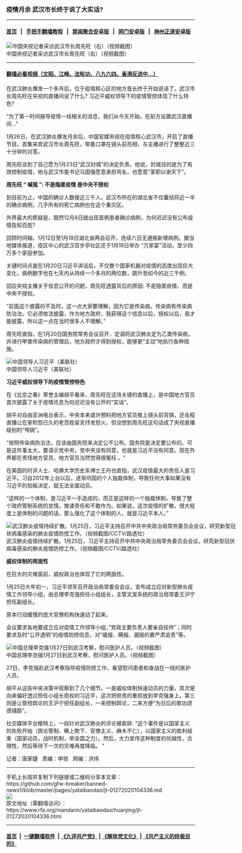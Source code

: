 ### 疫情月余 武汉市长终于说了大实话?
------------------------

#### [首页](https://github.com/gfw-breaker/banned-news1/blob/master/README.md) &nbsp;&nbsp;|&nbsp;&nbsp; [手把手翻墙教程](https://github.com/gfw-breaker/guides/wiki) &nbsp;&nbsp;|&nbsp;&nbsp; [禁闻聚合安卓版](https://github.com/gfw-breaker/bn-android) &nbsp;&nbsp;|&nbsp;&nbsp; [网门安卓版](https://github.com/oGate2/oGate) &nbsp;&nbsp;|&nbsp;&nbsp; [神州正道安卓版](https://github.com/SzzdOgate/update) 



<div id="headerimg">
 <img alt="中国央视记者采访武汉市长周先旺（右）（视频截图）" src="https://www.rfa.org/mandarin/yataibaodao/huanjing/jt-01272020104336.html/0127o.jpg/image" title="中国央视记者采访武汉市长周先旺（右）（视频截图）"/>
 <div id="headerimgcontents">
  <div id="headerimgcaption">
   <span>
    中国央视记者采访武汉市长周先旺（右）（视频截图）
   </span>
   <!-- zoomattribute -->
  </div>
  <!-- headerimgcaption -->
 </div>
 <!-- headerimagecontents -->
</div>

<hr/>


#### [翻墙必看视频（文昭、江峰、法轮功、八九六四、香港反送中...）](http://167.172.214.107/home.html)

<div id="storytext">
 <div>
  <div class="slot_header">
  </div>
 </div>
 <p>
  在武汉肺炎爆发一个多月后，位于疫情核心区的地方首长终于开始说话了。武汉市长周先旺在央视的直播间说了什么? 习近平威权领导下的疫情管控体现了什么特色?
 </p>
 <p>
  “为了第一时间报导疫情一线相关的消息，我们从今天开始，在前方设置武汉直播间…”
 </p>
 <p>
  1月26日，在武汉肺炎爆发月余后，中国官媒央视在疫情核心武汉市，开启了直播节目。首集来宾武汉市长周先旺，带着口罩在镜头前亮相，与主播进行了整整近三十分钟的对答。
 </p>
 <p>
  周先旺谈到了自己愿为1月23日“武汉封城”的决定负责。他说，封城目的是为了有效控制疫情，他与武汉市委书记马国强愿意承担骂名，也愿意“革职以谢天下”。
 </p>
 <p>
 </p>
 <p>
 </p>
 <p>
  <b>
   周先旺
  </b>
  <b>
   “
  </b>
  <b>
   喊冤
  </b>
  <b>
   ”:
  </b>
  <b>
   不是隐匿疫情
  </b>
  <b>
  </b>
  <b>
   是中央不授权
  </b>
  <b>
  </b>
 </p>
 <p>
  到目前为止，中国的确诊人数接近三千人。武汉市所在的湖北省不仅囊括将近一半的确诊病例，几乎所有的死亡病例也在这个重灾区。
 </p>
 <p>
  外界最大的质疑是，既然12月8日就出现首例患者确诊病例，为何迟迟没有公布疫情告知百姓?
 </p>
 <p>
  回顾时间轴，1月12日至1月18日湖北省两会召开，连续六日无通报新增病例。据当地媒体报道，疫区中心的武汉百步亭社区还于1月18日举办 “万家宴”活动，至少四万多个家庭参加。
 </p>
 <p>
  关键时间点是在1月20日习近平讲话后，不仅整个国家机器对疫情的态度出现巨大变化，病例数字也在七天内从持续一个多月的两位数，跳升至如今的近三千例。
 </p>
 <p>
  回应央视主播关于信息公开的问题，周先旺透露背后的原因: 不是隐匿疫情，而是中央不授权。
 </p>
 <p>
  “前面这个披露的不及时，这一点大家要理解，因为它是传染病，传染病有传染病防治法，它必须依法披露，作为地方政府，我获得这个信息以后，授权以后，我才能披露，所以这一点在当时很多人不理解。”
 </p>
 <p>
  周先旺直指，在1月20日国务院常务会议召开，定调将武汉肺炎定为乙类传染病，并进行甲类传染病的管理后，地方政府才得到授权，能够更“主动”地执行各种措施。
 </p>
 <p>
  <div class="image-inline captioned" style="width:1200px;">
   <div style="width:1200px;">
    <img alt="中国领导人习近平（美联社）" src="https://www.rfa.org/mandarin/yataibaodao/huanjing/jt-01272020104336.html/0124x.jpg" title="中国领导人习近平（美联社）"/>
   </div>
   <div class="image-caption">
    <span style="width:1200px;">
     中国领导人习近平（美联社）
    </span>
    <span class="copyright">
    </span>
   </div>
  </div>
 </p>
 <p>
  <b>
   习近平威权领导下的疫情管控特色
  </b>
 </p>
 <p>
  在《北京之春》荣誉主编胡平看来，周先旺在这场关键的直播上，是中国地方官员首次披露了关于疫情讯息为何迟迟没有公开的“实话”。
 </p>
 <p>
  胡平对自由亚洲电台表示，中央本来或许预料把地方官员推上镜头前背锅，还全程直播让在家积怨已久的老百姓留言抒发怒火，但没想到周先旺这句话成了央视直播级别的“甩锅”。
 </p>
 <p>
  "按照传染病防治法，应该由国务院来决定公不公布。国务院是决定要公布的。可是这件事太大，要请示党中央，党中央没有同意，也就是习近平没有同意。现在外界都在责怪地方官员，地方官员当然觉得很冤枉 。"
 </p>
 <p>
  在美国的时评人士、哈佛大学历史系博士王丹也直指，武汉疫情最大的责任人是习近平。习自2012年上台以后，逐渐巩固的个人独裁体制，导致任何大事如果没有习近平的拍板决定，就无法全面动员。
 </p>
 <p>
  “这样的一个体制，是习近平一手造成的，而正是这样的一个独裁体制，导致了整个政府管制系统的怠惰，推诿责任和不敢作为。如果说，这次疫情的扩散，很大程度上是体制的问题的话，那么强化了这个体制的人，就是习近平本人。”
 </p>
 <p>
  <div class="image-inline captioned" style="width:622px;">
   <div style="width:622px;">
    <img alt="武汉肺炎疫情持续扩散。1月25日，习近平主持召开中共中央政治局常务委员会会议，研究新型冠状病毒感染的肺炎疫情防控工作。（视频截图/CCTV/路透社）" src="https://www.rfa.org/mandarin/yataibaodao/huanjing/jt-01272020104336.html/0127k.jpg" title="武汉肺炎疫情持续扩散。1月25日，习近平主持召开中共中央政治局常务委员会会议，研究新型冠状病毒感染的肺炎疫情防控工作。（视频截图/CCTV/路透社）"/>
   </div>
   <div class="image-caption">
    <span style="width:622px;">
     武汉肺炎疫情持续扩散。1月25日，习近平主持召开中共中央政治局常务委员会会议，研究新型冠状病毒感染的肺炎疫情防控工作。（视频截图/CCTV/路透社）
    </span>
    <span class="copyright">
    </span>
   </div>
  </div>
 </p>
 <p>
  <b>
   威权体制的两面性
  </b>
 </p>
 <p>
  在巨大的灾难面前，威权政治也体现了它的两面性。
 </p>
 <p>
  1月25日大年初一，习近平领军召开政治局常委会会议，宣布成立应对新型肺炎疫情工作领导小组，由总理李克强担任小组组长，主管文宣系统的政治局常委王沪宁担任副组长。
 </p>
 <p>
  原本行动缓慢的庞大官僚机构快速动了起来。
 </p>
 <p>
  会议要求各地要成立应对疫情工作领导小组，”党政主要负责人要亲自挂帅”；同时要求及时”公开透明”的疫情防控信息，对”缓报、瞒报、漏报的要严肃追责”等。
 </p>
 <p>
  <div class="image-inline captioned" style="width:622px;">
   <div style="width:622px;">
    <img alt="中国总理李克强1月27日到武汉考察，慰问医护人员。（视频截图）" src="https://www.rfa.org/mandarin/yataibaodao/huanjing/jt-01272020104336.html/0127c.jpg" title="中国总理李克强1月27日到武汉考察，慰问医护人员。（视频截图）"/>
   </div>
   <div class="image-caption">
    <span style="width:622px;">
     中国总理李克强1月27日到武汉考察，慰问医护人员。（视频截图）
    </span>
    <span class="copyright">
    </span>
   </div>
  </div>
 </p>
 <p>
  27日，李克强赴武汉考察指导疫情防控工作，看望慰问患者和奋战在一线的医护人员。
 </p>
 <p>
  胡平从这些中央决策中观察到了几个细节。一是威权体制快速动员的力量，其次是向来偏好透过担任小组长揽权的习近平，这次把担责的重担放到李克强身上。第三则是让管控舆论的王沪宁担任副组长，一来控制舆论，二来方便”为日后的歌功颂德铺路”。
 </p>
 <p>
  社交媒体平台推特上，一段针对武汉肺炎的评论被疯转: “这个事件是以国家主义的失败开始（舆论管制、瞒上欺下、官僚主义、麻木不仁），以国家主义的胜利结束（国家动员，战时机制，举全国之力）。然后，大力宣传这种制度的优越性，合理性，然后等待下一次的灾难再度降临。 ”
 </p>
 <p>
 </p>
 <p>
  记者：唐家婕   责编：申铧   网编：洪伟
 </p>
</div>

<hr/>
手机上长按并复制下列链接或二维码分享本文章：<br/>
https://github.com/gfw-breaker/banned-news1/blob/master/pages/yataibaodao/jt-01272020104336.md <br/>
<a href='https://github.com/gfw-breaker/banned-news1/blob/master/pages/yataibaodao/jt-01272020104336.md'><img src='https://github.com/gfw-breaker/banned-news1/blob/master/pages/yataibaodao/jt-01272020104336.md.png'/></a> <br/>
原文地址（需翻墙访问）：https://www.rfa.org/mandarin/yataibaodao/huanjing/jt-01272020104336.html


------------------------
#### [首页](https://github.com/gfw-breaker/banned-news1/blob/master/README.md) &nbsp;|&nbsp; [一键翻墙软件](https://github.com/gfw-breaker/nogfw/blob/master/README.md) &nbsp;| [《九评共产党》](https://github.com/gfw-breaker/9ping.md/blob/master/README.md#九评之一评共产党是什么) | [《解体党文化》](https://github.com/gfw-breaker/jtdwh.md/blob/master/README.md) | [《共产主义的终极目的》](https://github.com/gfw-breaker/gczydzjmd.md/blob/master/README.md)


<img src='http://gfw-breaker.win/banned-news/pages/yataibaodao/jt-01272020104336.md' width='0px' height='0px'/>